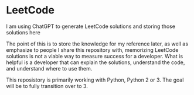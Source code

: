 # LeetCode
I am using ChatGPT to generate LeetCode solutions and storing those solutions here

The point of this is to store the knowledge for my reference later, as well as emphasize to people I share this repository with, memorizing LeetCode solutions is not a viable way to measure success for a developer. 
What is helpful is a developer that can explain the solutions, understand the code, and understand where to use them.

This reposistory is primarily working with Python, Python 2 or 3. The goal will be to fully transition over to 3. 